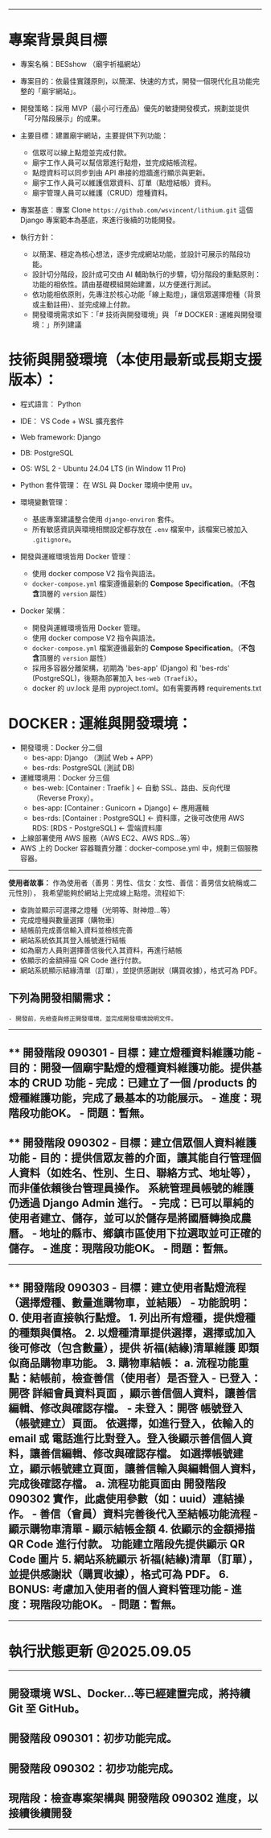 
----------  
# 專案背景與目標

- 專案名稱：BESshow （廟宇祈福網站）
- 專案目的：依最佳實踐原則，以簡潔、快速的方式，開發一個現代化且功能完整的「廟宇網站」。
- 開發策略：採用 MVP（最小可行產品）優先的敏捷開發模式，規劃並提供「可分階段展示」的成果。
- 主要目標：建置廟宇網站，主要提供下列功能：
    + 信眾可以線上點燈並完成付款。
    + 廟宇工作人員可以幫信眾進行點燈，並完成結帳流程。
    + 點燈資料可以同步到由 API 串接的燈牆進行顯示與更新。
    + 廟宇工作人員可以維護信眾資料、訂單（點燈結帳）資料。
    + 廟宇管理人員可以維護（CRUD）燈種資料。


- 專案基底：專案 Clone `https://github.com/wsvincent/lithium.git` 這個 Django 專案範本為基底，來進行後續的功能開發。
- 執行方針：
	- 以簡潔、穩定為核心想法，逐步完成網站功能，並設計可展示的階段功能。
	- 設計切分階段，設計成可交由 AI 輔助執行的步驟，切分階段的重點原則：功能的相依性。請由基礎模組開始建置，以方便進行測試。
	- 依功能相依原則，先專注於核心功能「線上點燈」，讓信眾選擇燈種（背景或主動註冊）、並完成線上付款。
	- 開發環境需求如下：「# 技術與開發環境」與 「# DOCKER : 運維與開發環境：」所列建議
    
# 技術與開發環境（本使用最新或長期支援版本）：
- 程式語言： Python
- IDE： VS Code + WSL 擴充套件
- Web framework: Django
- DB: PostgreSQL 
- OS: WSL 2 - Ubuntu 24.04 LTS (in Window 11 Pro)
- Python 套件管理： 在 WSL 與 Docker 環境中使用 uv。

- 環境變數管理：
	+ 基底專案建議整合使用 `django-environ` 套件。
    + 所有敏感資訊與環境相關設定都存放在 `.env` 檔案中，該檔案已被加入 `.gitignore`。

- 開發與運維環境皆用 Docker 管理：
    + 使用 docker compose V2 指令與語法。
    + `docker-compose.yml` 檔案遵循最新的 **Compose Specification**。（**不包含**頂層的 `version` 屬性）

- Docker 架構：
    + 開發與運維環境皆用 Docker 管理。
    + 使用 docker compose V2 指令與語法。
    + `docker-compose.yml` 檔案遵循最新的 **Compose Specification**。（**不包含**頂層的 `version` 屬性）
    + 採用多容器分離架構，初期為 'bes-app' (Django) 和 'bes-rds' (PostgreSQL)，後期為部署加入 `bes-web（Traefik）`。
    + docker 的 uv.lock 是用 pyproject.toml。如有需要再轉 requirements.txt


# DOCKER : 運維與開發環境：
- 開發環境：Docker 分二個
	+ bes-app: Django （測試 Web + APP）
	+ bes-rds: PostgreSQL (測試 DB)
- 運維環境用：Docker 分三個
    + bes-web: [Container : Traefik ] ← 自動 SSL、路由、反向代理（Reverse Proxy）。
	+ bes-app: [Container : Gunicorn + Django] ← 應用邏輯
	+ bes-rds: [Container : PostgreSQL] ← 資料庫，之後可改使用 AWS RDS: [RDS - PostgreSQL] ← 雲端資料庫
- 上線部署使用 AWS 服務（AWS EC2、AWS RDS...等）
- AWS 上的 Docker 容器職責分離：docker-compose.yml 中，規劃三個服務容器。
---------- 

**使用者故事：** 
作為使用者（善男：男性、信女：女性、善信：善男信女統稱或二元性別），
我希望能夠於網站上完成線上點燈。流程如下:
- 查詢並顯示可選擇之燈種（光明等、財神燈...等）
- 完成燈種與數量選擇（購物車）
- 結帳前完成善信輸入資料並檢核完善
- 網站系統依其其登入帳號進行結帳
- 如為廟方人員則選擇善信後代入其資料，再進行結帳
- 依顯示的金額掃描 QR Code 進行付款。
- 網站系統顯示結緣清單（訂單），並提供感謝狀（購買收據），格式可為 PDF。



##  下列為開發相關需求：

	- 開發前，先檢查與修正開發環境，並完成開發環境說明文件。
----------
** 開發階段 090301
    - 目標：建立燈種資料維護功能
    - 目的：開發一個廟宇點燈的燈種資料維護功能。提供基本的 CRUD 功能
    - 完成：已建立了一個 /products 的燈種維護功能，完成了最基本的功能展示。
    - 進度：現階段功能OK。
    - 問題：暫無。
----------
** 開發階段 090302
    - 目標：建立信眾個人資料維護功能
    - 目的：提供信眾友善的介面，讓其能自行管理個人資料（如姓名、性別、生日、聯絡方式、地址等）， 而非僅依賴後台管理員操作。
            系統管理員帳號的維護仍透過 Django Admin 進行。
    - 完成：已可以單純的使用者建立、儲存，並可以於儲存是將國曆轉換成農曆。
    -      地址的縣市、鄉鎮市區使用下拉選取並可正確的儲存。
    - 進度：現階段功能OK。
    - 問題：暫無。
----------

----------   
** 開發階段 090303
	- 目標：建立使用者點燈流程（選擇燈種、數量進購物車，並結賬）
    - 功能說明：
        0. 使用者直接執行點燈。
        1. 列出所有燈種，提供燈種的種類與價格。
        2. 以燈種清單提供選擇，選擇或加入後可修改（包含數量），提供 祈福(結緣)清單維護 即類似商品購物車功能。
        3. 購物車結帳：
            a. 流程功能重點：結帳前，檢查善信（使用者）是否登入
            - 已登入：開啓 詳細會員資料頁面 ，顯示善信個人資料，讓善信編輯、修改與確認存檔。
            - 未登入：開啓 帳號登入（帳號建立）頁面。
                依選擇，如進行登入，依輸入的 email 或 電話進行比對登入。登入後顯示善信個人資料，讓善信編輯、修改與確認存檔。
                如選擇帳號建立，顯示帳號建立頁面，讓善信輸入與編輯個人資料，完成後確認存檔。
            a. 流程功能頁面由 **開發階段 090302** 實作，此處使用參數（如：uuid）連結操作。
            - 善信（會員）資料完善後代入至結帳功能流程
                - 顯示購物車清單
                - 顯示結帳金額
        4. 依顯示的金額掃描 QR Code 進行付款。 **功能建立階段先提供顯示 QR Code 圖片**
        5. 網站系統顯示 祈福(結緣)清單（訂單），並提供感謝狀（購買收據），格式可為 PDF。
        6.  BONUS: 考慮加入使用者的個人資料管理功能
    - 進度：現階段功能OK。
    - 問題：暫無。
----------


---------- 
#	執行狀態更新 @2025.09.05
---------- 
## 開發環境 WSL、Docker...等已經建置完成，將持續 Git 至 GitHub。
## 開發階段 090301：初步功能完成。
## 開發階段 090302：初步功能完成。
## 現階段：檢查專案架構與 開發階段 090302 進度，以接續後續開發
----------
